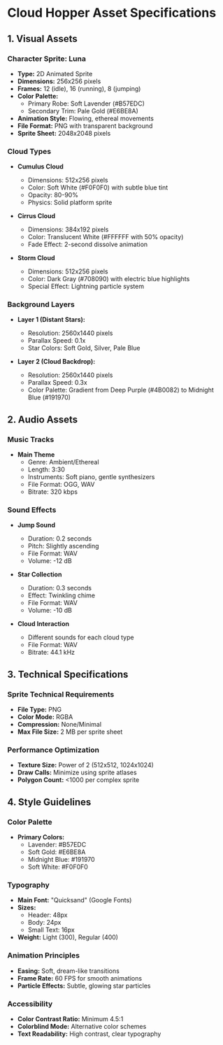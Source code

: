 # Cloud Hopper Asset Specifications

## 1. Visual Assets

### Character Sprite: Luna
- **Type:** 2D Animated Sprite
- **Dimensions:** 256x256 pixels
- **Frames:** 12 (idle), 16 (running), 8 (jumping)
- **Color Palette:** 
  - Primary Robe: Soft Lavender (#B57EDC)
  - Secondary Trim: Pale Gold (#E6BE8A)
- **Animation Style:** Flowing, ethereal movements
- **File Format:** PNG with transparent background
- **Sprite Sheet:** 2048x2048 pixels

### Cloud Types
- **Cumulus Cloud**
  - Dimensions: 512x256 pixels
  - Color: Soft White (#F0F0F0) with subtle blue tint
  - Opacity: 80-90%
  - Physics: Solid platform sprite

- **Cirrus Cloud**
  - Dimensions: 384x192 pixels
  - Color: Translucent White (#FFFFFF with 50% opacity)
  - Fade Effect: 2-second dissolve animation

- **Storm Cloud**
  - Dimensions: 512x256 pixels
  - Color: Dark Gray (#708090) with electric blue highlights
  - Special Effect: Lightning particle system

### Background Layers
- **Layer 1 (Distant Stars):** 
  - Resolution: 2560x1440 pixels
  - Parallax Speed: 0.1x
  - Star Colors: Soft Gold, Silver, Pale Blue

- **Layer 2 (Cloud Backdrop):**
  - Resolution: 2560x1440 pixels
  - Parallax Speed: 0.3x
  - Color Palette: Gradient from Deep Purple (#4B0082) to Midnight Blue (#191970)

## 2. Audio Assets

### Music Tracks
- **Main Theme**
  - Genre: Ambient/Ethereal
  - Length: 3:30
  - Instruments: Soft piano, gentle synthesizers
  - File Format: OGG, WAV
  - Bitrate: 320 kbps

### Sound Effects
- **Jump Sound**
  - Duration: 0.2 seconds
  - Pitch: Slightly ascending
  - File Format: WAV
  - Volume: -12 dB

- **Star Collection**
  - Duration: 0.3 seconds
  - Effect: Twinkling chime
  - File Format: WAV
  - Volume: -10 dB

- **Cloud Interaction**
  - Different sounds for each cloud type
  - File Format: WAV
  - Bitrate: 44.1 kHz

## 3. Technical Specifications

### Sprite Technical Requirements
- **File Type:** PNG
- **Color Mode:** RGBA
- **Compression:** None/Minimal
- **Max File Size:** 2 MB per sprite sheet

### Performance Optimization
- **Texture Size:** Power of 2 (512x512, 1024x1024)
- **Draw Calls:** Minimize using sprite atlases
- **Polygon Count:** <1000 per complex sprite

## 4. Style Guidelines

### Color Palette
- **Primary Colors:**
  - Lavender: #B57EDC
  - Soft Gold: #E6BE8A
  - Midnight Blue: #191970
  - Soft White: #F0F0F0

### Typography
- **Main Font:** "Quicksand" (Google Fonts)
- **Sizes:** 
  - Header: 48px
  - Body: 24px
  - Small Text: 16px
- **Weight:** Light (300), Regular (400)

### Animation Principles
- **Easing:** Soft, dream-like transitions
- **Frame Rate:** 60 FPS for smooth animations
- **Particle Effects:** Subtle, glowing star particles

### Accessibility
- **Color Contrast Ratio:** Minimum 4.5:1
- **Colorblind Mode:** Alternative color schemes
- **Text Readability:** High contrast, clear typography